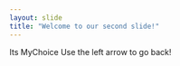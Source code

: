 ```yaml
---
layout: slide
title: "Welcome to our second slide!"
---
```

Its MyChoice 
Use the left arrow to go back!
